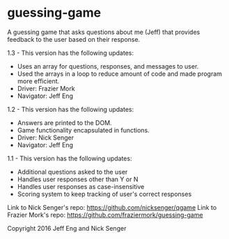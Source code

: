 # guessing-game
A guessing game that asks questions about me (Jeff) that provides feedback to the user based on their response.

1.3 - This version has the following updates:
* Uses an array for questions, responses, and messages to user.
* Used the arrays in a loop to reduce amount of code and made program more efficient.
* Driver: Frazier Mork
* Navigator: Jeff Eng

1.2 - This version has the following updates:
* Answers are printed to the DOM.
* Game functionality encapsulated in functions.
* Driver: Nick Senger
* Navigator: Jeff Eng

1.1 - This version has the following updates:
* Additional questions asked to the user
* Handles user responses other than Y or N
* Handles user responses as case-insensitive
* Scoring system to keep tracking of user's correct responses

Link to Nick Senger's repo: https://github.com/nicksenger/qgame
Link to Frazier Mork's repo: https://github.com/fraziermork/guessing-game

Copyright 2016 Jeff Eng and Nick Senger

